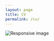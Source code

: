 ```yaml
---
layout: page
title: CV
permalink: /cv/
---
```

<div class="row">
	<div class="col-xs-1"></div>
	<div class="col-xs-10">
		<img src="../img/SSadtler_SA_CV_2016.svg" class="img-responsive center-block" alt="Responsive image">
	</div>
</div>

